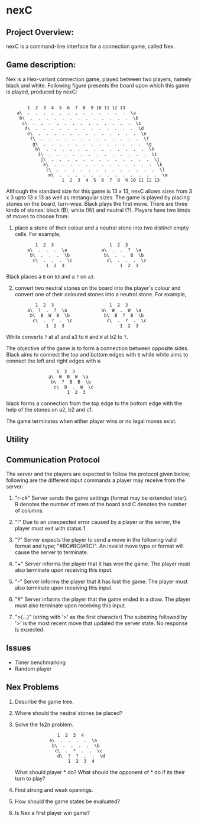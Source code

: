 # nexC

Project Overview:
------------------------------------------------------------
nexC is a command-line interface for a connection game, 
called Nex. 

Game description:
------------------------------------------------------------
Nex is a Hex-variant connection game, played between two 
players, namely black and white. Following figure 
presents the board upon which this game is played, 
produced by nexC:

```

		1  2  3  4  5  6  7  8  9 10 11 12 13
	a\  .  .  .  .  .  .  .  .  .  .  .  .  .  \a
	 b\  .  .  .  .  .  .  .  .  .  .  .  .  .  \b
	  c\  .  .  .  .  .  .  .  .  .  .  .  .  .  \c
	   d\  .  .  .  .  .  .  .  .  .  .  .  .  .  \d
		e\  .  .  .  .  .  .  .  .  .  .  .  .  .  \e
		 f\  .  .  .  .  .  .  .  .  .  .  .  .  .  \f
		  g\  .  .  .  .  .  .  .  .  .  .  .  .  .  \g
		   h\  .  .  .  .  .  .  .  .  .  .  .  .  .  \h
			i\  .  .  .  .  .  .  .  .  .  .  .  .  .  \i
			 j\  .  .  .  .  .  .  .  .  .  .  .  .  .  \j
			  k\  .  .  .  .  .  .  .  .  .  .  .  .  .  \k
			   l\  .  .  .  .  .  .  .  .  .  .  .  .  .  \l
				m\  .  .  .  .  .  .  .  .  .  .  .  .  .  \m
					 1  2  3  4  5  6  7  8  9 10 11 12 13
```

Although the standard size for this game is 13 x 13, nexC
allows sizes from 3 x 3 upto 13 x 13 as well as rectangular
sizes. The game is played by placing stones on the board, 
turn-wise. Black plays the first move. There are three 
kinds of stones: black (B), white (W) and neutral (?). 
Players have two kinds of moves to choose from:
	
1) place a stone of their colour and a neutral stone 
into two distinct empty cells. For example,
	   
```
		   1  2  3					   1  2  3
		a\  .  .  .  \a				a\  .  .  ?  \a
		 b\  .  .  .  \b			 b\  .  .  B  \b
		  c\  .  .  .  \c			  c\  .  .  .  \c
			   1  2  3				       1  2  3
```

Black places a `B` on `b3` and a `?` on `a3`.

2) convert two neutral stones on the board into the
	player's colour and convert one of their coloured
	stones into a neutral stone. For example,

```
		   1  2  3					   1  2  3
		a\  ?  .  ?  \a				a\  W  .  W  \a
		 b\  B  W  B  \b			 b\  B  ?  B  \b
		  c\  .  ?  .  \c			  c\  .  ?  .  \c
			   1  2  3				       1  2  3
```
White converts `?` at a1 and a3 to `W` and `W` at b2 to 
`?`.
			   
The objective of the game is to form a connection between
opposite sides. Black aims to connect the top and bottom
edges with `B` while white aims to connect the left and
right edges with `W`.

					   1  2  3
					a\  W  B  W  \a
					 b\  ?  B  B  \b
					  c\  B  .  W  \c
						   1  2  3

black forms a connection from the top edge to the bottom 
edge with the help of the stones on a2, b2 and c1.

The game terminates when either player wins or no legal
moves exist.

Utility
------------------------------------------------------------
<Incomplete>

Communication Protocol
------------------------------------------------------------
The server and the players are expected to follow the
protocol given below; following are the different input
commands a player may receive from the server:

1) "r<R>-c<C>#"
	Server sends the game settings (format may be extended 
	later). R denotes the number of rows of the board and
	C denotes the number of columns.

2) "!"
	Due to an unexpected error caused by a player or the
	server, the player must exit with status 1.

3) "?"
	Server expects the player to send a move in the following
	valid format and type; "#RC#RC(#RC)". An invalid move
	type or format will cause the server to terminate.

4) "+"
	Server informs the player that it has won the game. The
	player must also terminate upon receiving this input.

5) "-"
	Server informs the player that it has lost the game. The
	player must also terminate upon receiving this input.

6) "#"
	Server informs the player that the game ended in a draw.
	The player must also terminate upon receiving this input.

7) ">(...)" (string with '>' as the first character)
	The substring followed by '>' is the most recent move
	that updated the server state. No response is expected.

Issues
------------------------------------------------------------
* Timer benchmarking
* Random player

Nex Problems
------------------------------------------------------------
1. Describe the game tree.
2. Where should the neutral stones be placed?
3. Solve the 1s2n problem.

					   1  2  3  4
					a\  .  .  .  .  \a
					 b\  .  .  .  .  \b
					  c\  .  *  .  .  \c
					   d\  ?  ?  .  .  \d
						   1  2  3  4

	What should player * do? What should the opponent 
	of * do if its their turn to play?

4. Find strong and weak openings.
5. How should the game states be evaluated?
6. Is Nex a first player win game?
